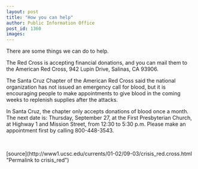 ```yaml
---
layout: post
title: "How you can help"
author: Public Information Office
post_id: 1360
images:
---
```


<p>
  There are some things we can do to help.
</p>
<p>
  The Red Cross is accepting financial donations, and you can mail them to the American Red Cross, 942 Lupin Drive, Salinas, CA 93906.
</p>
<p>
  The Santa Cruz Chapter of the American Red Cross said the national organization has not issued an emergency call for blood, but it is encouraging people to make appointments to give blood in the coming weeks to replenish supplies after the attacks.
</p>
<p>
  In Santa Cruz, the chapter only accepts donations of blood once a month. The next date is: Thursday, September 27, at the First Presbyterian Church, at Highway 1 and Mission Street, from 12:30 to 5:30 p.m. Please make an appointment first by calling 800-448-3543.
</p>
<p>
  <br>

</p>
[source](http://www1.ucsc.edu/currents/01-02/09-03/crisis_red.cross.html "Permalink to crisis_red")
